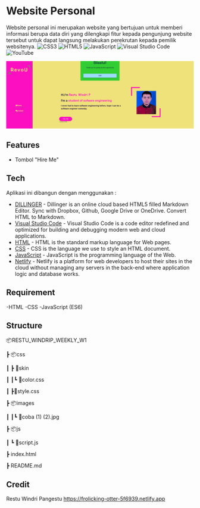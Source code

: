 # Website Personal
Website personal ini merupakan website yang bertujuan untuk memberi informasi berupa data diri yang dilengkapi fitur kepada pengunjung website tersebut untuk dapat langsung melakukan perekrutan kepada pemilik websitenya.
![CSS3](https://img.shields.io/badge/css3-%231572B6.svg?style=for-the-badge&logo=css3&logoColor=white)  ![HTML5](https://img.shields.io/badge/html5-%23E34F26.svg?style=for-the-badge&logo=html5&logoColor=white)   ![JavaScript](https://img.shields.io/badge/javascript-%23323330.svg?style=for-the-badge&logo=javascript&logoColor=%23F7DF1E)    ![Visual Studio Code](https://img.shields.io/badge/Visual%20Studio%20Code-0078d7.svg?style=for-the-badge&logo=visual-studio-code&logoColor=white)    ![YouTube](https://img.shields.io/badge/YouTube-%23FF0000.svg?style=for-the-badge&logo=YouTube&logoColor=white)

![alt text](https://github.com/RevoU-FSSE-2/week-1-spongerest/blob/main/Restu_WindriP_Weekly_W1-20230614T120405Z-001/Restu_WindriP_Weekly_W1/images/SS%20WEB1.png?raw=true)

## Features

- Tombol "Hire Me"

## Tech

Aplikasi ini dibangun dengan menggunakan :

- [DILLINGER](https://dillinger.io/) - Dillinger is an online cloud based HTML5 filled Markdown Editor. Sync with Dropbox, Github, Google Drive or OneDrive. Convert HTML to Markdown.
- [Visual Studio Code](https://code.visualstudio.com/) - Visual Studio Code is a code editor redefined and optimized for building and debugging modern web and cloud applications.
- [HTML](https://html.com/) - HTML is the standard markup language for Web pages.
- [CSS](https://www.w3schools.com/css/) - CSS is the language we use to style an HTML document.
- [JavaScript](https://www.javascript.com/) - JavaScript is the programming language of the Web.
- [Netlify](https://www.netlify.com/) - Netlify is a platform for web developers to host their sites in the cloud without managing any servers in the back-end where application logic and database works. 

## Requirement
-HTML
-CSS
-JavaScript (ES6)

## Structure
📦RESTU_WINDRIP_WEEKLY_W1

┣ 📦css

┃ ┣ 📂skin

┃ ┃┗ 📜color.css


┃ ┣📜style.css

┣ 📦images

┃ ┃┗ 📜coba (1) (2).jpg

┣ 📦js

┃ ┗ 📜script.js

┣ index.html

┣ README.md

## Credit

Restu Windri Pangestu
https://frolicking-otter-5f6939.netlify.app

